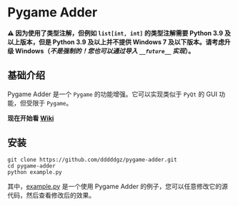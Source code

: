 # Pygame Adder

**⚠ 因为使用了类型注解，但例如 `list[int, int]` 的类型注解需要 Python 3.9 及以上版本，但是 Python 3.9 及以上并不提供 Windows 7 及以下版本。请考虑升级 Windows（*不是强制的！您也可以通过导入 `__future__` 实现*）。**

## 基础介绍

Pygame Adder 是一个 `Pygame` 的功能增强。它可以实现类似于 `PyQt` 的 GUI 功能，但受限于 `Pygame`。

**现在开始看 [Wiki](https://github.com/dddddgz/pygame-adder/wiki/)**

## 安装
```
git clone https://github.com/dddddgz/pygame-adder.git
cd pygame-adder
python example.py
```

其中，[example.py](example.py) 是一个使用 Pygame Adder 的例子，您可以任意修改它的源代码，然后查看修改后的效果。
